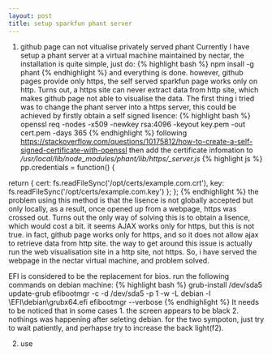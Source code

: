 ```yaml
---
layout: post
title: setup sparkfun phant server
---
```

1. github page can not vitualise privately served phant
  Currently I have setup a phant server at a virtual machine maintained by nectar, the installation is quite simple, just do: 
{% highlight bash %}
npm insall -g phant
{% endhighlight %}
  and everything is done. however, github pages provide only https, the self served sparkfun page works only on http. Turns out, a https site can never extract data from http site, which makes github page not able to visualise the data. 
  The first thing i tried was to change the phant server into a https server, this could be achieved by firstly obtain a self signed lisence:
{% highlight bash %}
openssl req -nodes -x509 -newkey rsa:4096 -keyout key.pem -out cert.pem -days 365
{% endhighlight %}
following https://stackoverflow.com/questions/10175812/how-to-create-a-self-signed-certificate-with-openssl
then add the certificate infomation to _/usr/local/lib/node\_modules/phant/lib/https/\_server.js_
{% highlight js %}
pp.credentials = function() {

  return {
    cert: fs.readFileSync('/opt/certs/example.com.crt'),
    key: fs.readFileSync('/opt/certs/example.com.key')
  };
};
{% endhighlight %}
the problem using this method is that the lisence is not globally accepted but only locally, as a result, once opened up from a webpage, https was crossed out. Turns out the only way of solving this is to obtain a lisence, which would cost a bit.
it seems AJAX works only for https, but this is not true. in fact, github page works only for https, and so it does not allow ajax to retrieve data from http site. the way to get around this issue is actually run the web visualisation site in a http site, not https. So, i have served the webpage in the nectar virtual machine, and problem solved.


  EFI is considered to be the replacement for bios. run the following commands on debian machine:
{% highlight bash %}
grub-install /dev/sda5
update-grub
efibootmgr -c -d /dev/sda5 -p 1 -w -L debian -l \EFI\debian\grubx64.efi
efibootmgr --verbose
{% endhighlight %}
  It needs to be noticed that in some cases 1. the screen appears to be black 2. nothings was happening after seleting debian. for the two sympoton, just try to wait patiently, and perhapse try to increase the back light(f2).

2. use 
